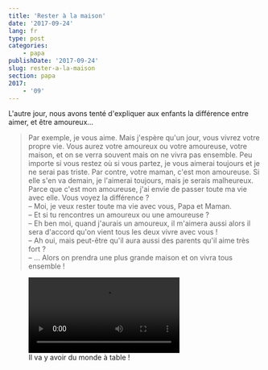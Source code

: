 ```yaml
---
title: 'Rester à la maison'
date: '2017-09-24'
lang: fr
type: post
categories:
    - papa
publishDate: '2017-09-24'
slug: rester-a-la-maison
section: papa
2017:
    - '09'
---
```


L'autre jour, nous avons tenté d'expliquer aux enfants la différence entre aimer, et être amoureux…

<!--more-->

> Par exemple, je vous aime. Mais j'espère qu'un jour, vous vivrez votre propre vie. Vous aurez votre amoureux ou votre amoureuse, votre maison, et on se verra souvent mais on ne vivra pas ensemble. Peu importe si vous restez où si vous partez, je vous aimerai toujours et je ne serai pas triste. 
> Par contre, votre maman, c'est mon amoureuse. Si elle s'en va demain, je l'aimerai toujours, mais je serais malheureux. Parce que c'est mon amoureuse, j'ai envie de passer toute ma vie avec elle. Vous voyez la différence ?  
> – Moi, je veux rester toute ma vie avec vous, Papa et Maman.  
> – Et si tu rencontres un amoureux ou une amoureuse ?  
> – Eh ben moi, quand j'aurais un amoureux, il m'aimera aussi alors il sera d'accord qu'on vient tous les deux vivre avec vous !  
> – Ah oui, mais peut-être qu'il aura aussi des parents qu'il aime très fort ?  
> – … Alors on prendra une plus grande maison et on vivra tous ensemble !

<figure>
  <video autoplay="autoplay" loop="loop">
    <source src="{{<fileFolder>}}fullhouse.gif.mp4" type="video/mp4" />
    <img src="{{<fileFolder>}}fullhouse.gif" alt="Extrait de &quot;La fête à la maison&quot;, une table pleine de convives"/>
  </video>
  <figcaption>Il va y avoir du monde à table !</figcaption>
</figure>
